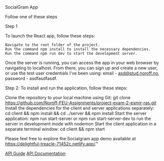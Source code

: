 SocialGram App

Follow one of these steps

Step 1

To launch the React app, follow these steps:

    Navigate to the root folder of the project.
    Run the command npm install to install the necessary dependencies.
    Run the command npm run dev to start the development server.

Once the server is running, you can access the app in your web browser by navigating to localhost. From there, you can sign up and create a new user, or use the test user credentials I've been using: email - asd@stud.noroff.no, password - asdfasdfasdf.



Step 2:
To install and run the application, follow these steps:

Clone the repository to your local machine using Git: git clone https://github.com/Noroff-FEU-Assignments/project-exam-2-esmir-ras.git
Install the dependencies for the client and server applications separately: cd client && npm install && cd ../server && npm install
Start the server application: npm run start-server or npm run start-server-dev to run the server in development mode with nodemon
Start the client application in a separate terminal window: cd client && npm start



Please feel free to explore the Socialgram app demo available at https://delightful-treacle-71452c.netlify.app/."


[API Guide](https://noroff-api-docs.netlify.app/social-endpoints/authentication)
[API Documentation](https://nf-api.onrender.com/docs)



